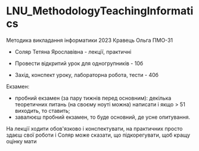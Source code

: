 # LNU_MethodologyTeachingInformatics
Методика викладання інформатики 2023 Кравець Ольга ПМО-31

- Соляр Тетяна Ярославівна - лекції, практичні
  
- Провести відкритий урок для одногрупників - 10б
- Захід, конспект уроку, лабораторна робота, тести - 40б

Екзамен:
- пробний екзамен (за пару тижнів перед основним): декілька теоретичних питань (на своєму ноуті можна) написати і якщо > 51 виходить, то ставить;
- завалюєш пробний екзамен, то буде основний, де усне опитування.

На лекції ходити обов'язково і конспектувати, на практичних просто здаєш свої роботи і Соляр може сказати, що підкорегувати, щоб кращу оцінку мати
